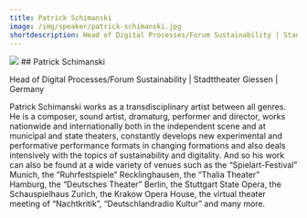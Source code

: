```yaml
---
title: Patrick Schimanski
image: /img/speaker/patrick-schimanski.jpg
shortdescription: Head of Digital Processes/Forum Sustainability | Stadttheater Giessen | Germany
---
```

<img src="/img/speaker/patrick-schimanski.jpg">
## Patrick Schimanski

Head of Digital Processes/Forum Sustainability | Stadttheater Giessen | Germany

Patrick Schimanski works as a transdisciplinary artist between all genres. He is a composer, sound artist, dramaturg, performer and director, works nationwide and internationally both in the independent scene and at municipal and state theaters, constantly develops new experimental and performative performance formats in changing formations and also deals intensively with the topics of sustainability and digitality. And so his work can also be found at a wide variety of venues such as the “Spielart-Festival” Munich, the “Ruhrfestspiele” Recklinghausen, the “Thalia Theater” Hamburg, the “Deutsches Theater” Berlin, the Stuttgart State Opera, the Schauspielhaus Zurich, the Krakow Opera House, the virtual theater meeting of “Nachtkritik”, “Deutschlandradio Kultur” and many more.




